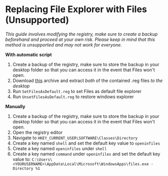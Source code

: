 # Replacing File Explorer with Files (Unsupported)

*This guide involves modifying the registry, make sure to create a backup beforehand and proceed at your own risk. Please keep in mind that this method is unsupported and may not work for everyone.*

**With automatic script**
1. Create a backup of the registry, make sure to store the backup in your desktop folder so that you can access it in the event that Files won't open.
2. Download [this](https://raw.githubusercontent.com/files-community/files-community.github.io/main/data/SetFilesAsDefault.zip) archive and extract *both* of the contained .reg files *to the desktop*
3. Run `SetFilesAsDefault.reg` to set Files as default file explorer
4. Run `UnsetFilesAsDefault.reg` to restore windows explorer

**Manually**
1. Create a backup of the registry, make sure to store the backup in your desktop folder so that you can access it in the event that Files won't open.
2. Open the registry editor
3. Navigate to `HKEY_CURRENT_USER\SOFTWARE\Classes\Directory`
4. Create a key named `shell` and set the default key value to `openinfiles`
5. Create a key named `openinfiles` under `shell`
5. Create a key named `command` under `openinfiles` and set the default key value to:
`C:\Users\<YOURUSERNAME>\AppData\Local\Microsoft\WindowsApps\files.exe -Directory %1`
